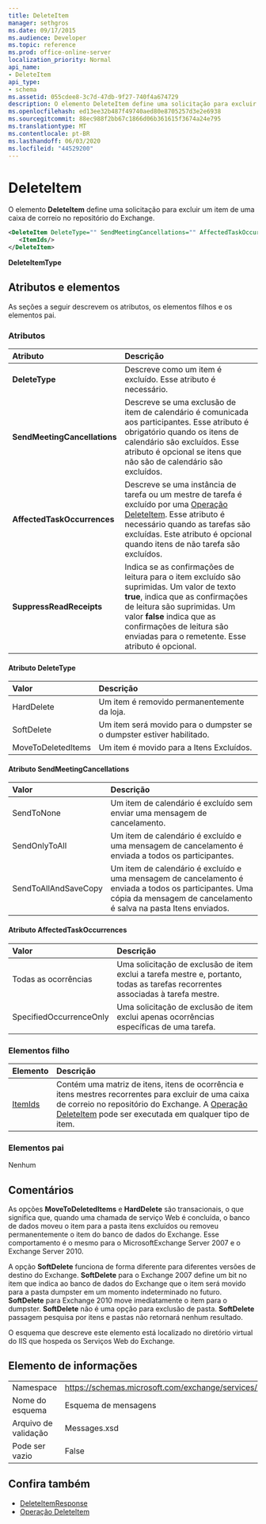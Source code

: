 ```yaml
---
title: DeleteItem
manager: sethgros
ms.date: 09/17/2015
ms.audience: Developer
ms.topic: reference
ms.prod: office-online-server
localization_priority: Normal
api_name:
- DeleteItem
api_type:
- schema
ms.assetid: 055cdee8-3c7d-47db-9f27-740f4a674729
description: O elemento DeleteItem define uma solicitação para excluir um item de uma caixa de correio no repositório do Exchange.
ms.openlocfilehash: ed13ee32b487f49740aed80e8705257d3e2e6938
ms.sourcegitcommit: 88ec988f2bb67c1866d06b361615f3674a24e795
ms.translationtype: MT
ms.contentlocale: pt-BR
ms.lasthandoff: 06/03/2020
ms.locfileid: "44529200"
---
```

# <a name="deleteitem"></a>DeleteItem

O elemento **DeleteItem** define uma solicitação para excluir um item de uma caixa de correio no repositório do Exchange. 
  
```XML
<DeleteItem DeleteType="" SendMeetingCancellations="" AffectedTaskOccurrences="" SuppressReadReceipts="">
   <ItemIds/>
</DeleteItem>
```

 **DeleteItemType**
## <a name="attributes-and-elements"></a>Atributos e elementos

As seções a seguir descrevem os atributos, os elementos filhos e os elementos pai.
  
### <a name="attributes"></a>Atributos

|**Atributo**|**Descrição**|
|:-----|:-----|
|**DeleteType** <br/> |Descreve como um item é excluído. Esse atributo é necessário.  <br/> |
|**SendMeetingCancellations** <br/> |Descreve se uma exclusão de item de calendário é comunicada aos participantes. Esse atributo é obrigatório quando os itens de calendário são excluídos. Esse atributo é opcional se itens que não são de calendário são excluídos.  <br/> |
|**AffectedTaskOccurrences** <br/> |Descreve se uma instância de tarefa ou um mestre de tarefa é excluído por uma [Operação DeleteItem](deleteitem-operation.md). Esse atributo é necessário quando as tarefas são excluídas. Este atributo é opcional quando itens de não tarefa são excluídos.  <br/> |
|**SuppressReadReceipts** <br/> |Indica se as confirmações de leitura para o item excluído são suprimidas. Um valor de texto **true**, indica que as confirmações de leitura são suprimidas. Um valor **false** indica que as confirmações de leitura são enviadas para o remetente. Esse atributo é opcional.  <br/> |
   
#### <a name="deletetype-attribute"></a>Atributo DeleteType

|**Valor**|**Descrição**|
|:-----|:-----|
|HardDelete  <br/> |Um item é removido permanentemente da loja.  <br/> |
|SoftDelete  <br/> |Um item será movido para o dumpster se o dumpster estiver habilitado.  <br/> |
|MoveToDeletedItems  <br/> |Um item é movido para a Itens Excluídos.  <br/> |
   
#### <a name="sendmeetingcancellations-attribute"></a>Atributo SendMeetingCancellations

|**Valor**|**Descrição**|
|:-----|:-----|
|SendToNone  <br/> |Um item de calendário é excluído sem enviar uma mensagem de cancelamento.  <br/> |
|SendOnlyToAll  <br/> |Um item de calendário é excluído e uma mensagem de cancelamento é enviada a todos os participantes.  <br/> |
|SendToAllAndSaveCopy  <br/> |Um item de calendário é excluído e uma mensagem de cancelamento é enviada a todos os participantes. Uma cópia da mensagem de cancelamento é salva na pasta Itens enviados.  <br/> |
   
#### <a name="affectedtaskoccurrences-attribute"></a>Atributo AffectedTaskOccurrences

|**Valor**|**Descrição**|
|:-----|:-----|
|Todas as ocorrências  <br/> |Uma solicitação de exclusão de item exclui a tarefa mestre e, portanto, todas as tarefas recorrentes associadas à tarefa mestre.  <br/> |
|SpecifiedOccurrenceOnly  <br/> |Uma solicitação de exclusão de item exclui apenas ocorrências específicas de uma tarefa.  <br/> |
   
### <a name="child-elements"></a>Elementos filho

|**Elemento**|**Descrição**|
|:-----|:-----|
|[ItemIds](itemids.md) <br/> |Contém uma matriz de itens, itens de ocorrência e itens mestres recorrentes para excluir de uma caixa de correio no repositório do Exchange. A [Operação DeleteItem](deleteitem-operation.md) pode ser executada em qualquer tipo de item.  <br/> |
   
### <a name="parent-elements"></a>Elementos pai

Nenhum
  
## <a name="remarks"></a>Comentários

As opções **MoveToDeletedItems** e **HardDelete** são transacionais, o que significa que, quando uma chamada de serviço Web é concluída, o banco de dados moveu o item para a pasta itens excluídos ou removeu permanentemente o item do banco de dados do Exchange. Esse comportamento é o mesmo para o MicrosoftExchange Server 2007 e o Exchange Server 2010. 
  
A opção **SoftDelete** funciona de forma diferente para diferentes versões de destino do Exchange. **SoftDelete** para o Exchange 2007 define um bit no item que indica ao banco de dados do Exchange que o item será movido para a pasta dumpster em um momento indeterminado no futuro. **SoftDelete** para Exchange 2010 move imediatamente o item para o dumpster. **SoftDelete** não é uma opção para exclusão de pasta. **SoftDelete** passagem pesquisa por itens e pastas não retornará nenhum resultado. 
  
O esquema que descreve este elemento está localizado no diretório virtual do IIS que hospeda os Serviços Web do Exchange.
  
## <a name="element-information"></a>Elemento de informações

|||
|:-----|:-----|
|Namespace  <br/> |https://schemas.microsoft.com/exchange/services/2006/messages  <br/> |
|Nome do esquema  <br/> |Esquema de mensagens  <br/> |
|Arquivo de validação  <br/> |Messages.xsd  <br/> |
|Pode ser vazio  <br/> |False  <br/> |
   
## <a name="see-also"></a>Confira também

- [DeleteItemResponse](deleteitemresponse.md)  
- [Operação DeleteItem](deleteitem-operation.md)


